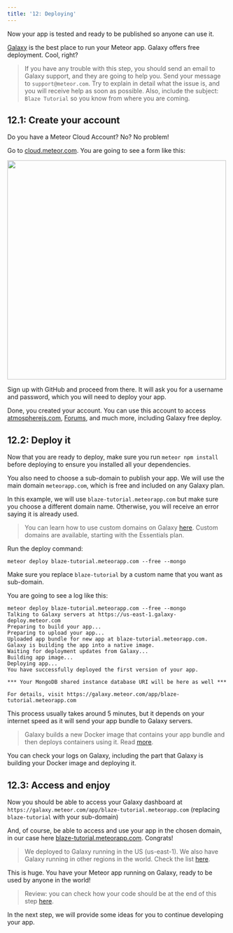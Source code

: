 ```yaml
---
title: '12: Deploying'
---
```


Now your app is tested and ready to be published so anyone can use it.

[Galaxy](https://www.meteor.com/cloud) is the best place to run your Meteor app. Galaxy offers free deployment. Cool, right?

> If you have any trouble with this step, you should send an email to Galaxy support, and they are going to help you. Send your message to `support@meteor.com`. Try to explain in detail what the issue is, and you will receive help as soon as possible. Also, include the subject: `Blaze Tutorial` so you know from where you are coming.

## 12.1: Create your account

Do you have a Meteor Cloud Account? No? No problem!

Go to [cloud.meteor.com](https://cloud.meteor.com?isSignUp=true). You are going to see a form like this:

<img width="500px" src="/simple-todos/assets/step12-sign-up.png"/>

Sign up with GitHub and proceed from there. It will ask you for a username and password, which you will need to deploy your app.

Done, you created your account. You can use this account to access [atmospherejs.com](https://atmospherejs.com/), [Forums](https://forums.meteor.com), and much more, including Galaxy free deploy.

## 12.2: Deploy it

Now that you are ready to deploy, make sure you run `meteor npm install` before deploying to ensure you installed all your dependencies.

You also need to choose a sub-domain to publish your app. We will use the main domain `meteorapp.com`, which is free and included on any Galaxy plan.

In this example, we will use `blaze-tutorial.meteorapp.com` but make sure you choose a different domain name. Otherwise, you will receive an error saying it is already used.

> You can learn how to use custom domains on Galaxy [here](https://cloud-guide.meteor.com/custom-domains.html). Custom domains are available, starting with the Essentials plan.

Run the deploy command:

```shell script
meteor deploy blaze-tutorial.meteorapp.com --free --mongo
```

Make sure you replace `blaze-tutorial` by a custom name that you want as sub-domain.

You are going to see a log like this:

```shell script
meteor deploy blaze-tutorial.meteorapp.com --free --mongo
Talking to Galaxy servers at https://us-east-1.galaxy-deploy.meteor.com
Preparing to build your app...                
Preparing to upload your app... 
Uploaded app bundle for new app at blaze-tutorial.meteorapp.com.
Galaxy is building the app into a native image.
Waiting for deployment updates from Galaxy... 
Building app image...                         
Deploying app...                              
You have successfully deployed the first version of your app.

*** Your MongoDB shared instance database URI will be here as well ***

For details, visit https://galaxy.meteor.com/app/blaze-tutorial.meteorapp.com
```

This process usually takes around 5 minutes, but it depends on your internet speed as it will send your app bundle to Galaxy servers.

> Galaxy builds a new Docker image that contains your app bundle and then deploys containers using it. Read [more](https://cloud-guide.meteor.com/container-environment.html).

You can check your logs on Galaxy, including the part that Galaxy is building your Docker image and deploying it.

## 12.3: Access and enjoy

Now you should be able to access your Galaxy dashboard at `https://galaxy.meteor.com/app/blaze-tutorial.meteorapp.com` (replacing `blaze-tutorial` with your sub-domain)

And, of course, be able to access and use your app in the chosen domain, in our case here [blaze-tutorial.meteorapp.com](http://blaze-tutorial.meteorapp.com). Congrats!

> We deployed to Galaxy running in the US (us-east-1). We also have Galaxy running in other regions in the world. Check the list [here](https://cloud-guide.meteor.com/deploy-region.html).

This is huge. You have your Meteor app running on Galaxy, ready to be used by anyone in the world!

> Review: you can check how your code should be at the end of this step [here](https://github.com/meteor/blaze-tutorial/tree/master/src/simple-todos/step12).

In the next step, we will provide some ideas for you to continue developing your app.
